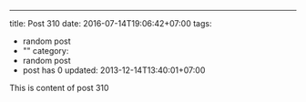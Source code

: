 ---
title: Post 310
date: 2016-07-14T19:06:42+07:00
tags:
  - random post
  - ""
category:
  - random post
  - post has 0
updated: 2013-12-14T13:40:01+07:00

This is content of post 310
